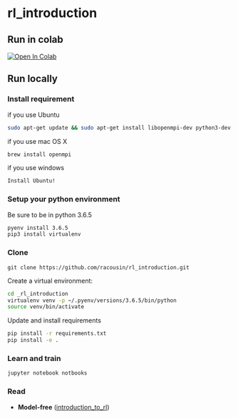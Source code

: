 # rl_introduction

## Run in colab
<a href="https://colab.research.google.com/github/racousin/rl_introduction/blob/master/notebooks/main.ipynb" target="_parent"><img src="https://colab.research.google.com/assets/colab-badge.svg" alt="Open In Colab"/></a>
## Run locally

### Install requirement


if you use Ubuntu
```bash
sudo apt-get update && sudo apt-get install libopenmpi-dev python3-dev zlib1g-dev
```

if you use mac OS X
```bash
brew install openmpi
```

if you use windows
```bash
Install Ubuntu!
```

### Setup your python environment
Be sure to be in python 3.6.5

```bash
pyenv install 3.6.5
pip3 install virtualenv
```
### Clone
```
git clone https://github.com/racousin/rl_introduction.git
```
Create a virtual environment:

```bash
cd _rl_introduction
virtualenv venv -p ~/.pyenv/versions/3.6.5/bin/python
source venv/bin/activate
```

Update and install requirements
```bash
pip install -r requirements.txt
pip install -e .
```

### Learn and train

```bash
jupyter notebook notbooks
```
### Read

- **Model-free** ([introduction_to_rl](introduction_to_rl.pdf))



